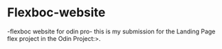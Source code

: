 # Flexboc-website
-flexboc website for odin pro-
this is my submission for the Landing Page flex project in the Odin Project:>.
